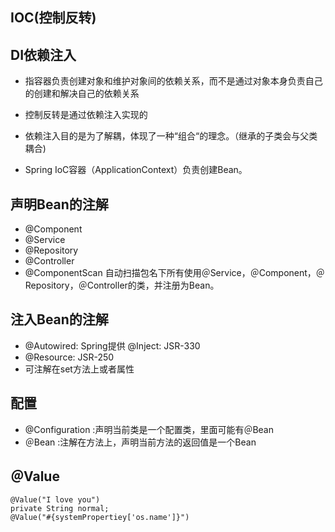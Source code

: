 ## IOC(控制反转)

## DI依赖注入

* 指容器负责创建对象和维护对象间的依赖关系，而不是通过对象本身负责自己的创建和解决自己的依赖关系

* 控制反转是通过依赖注入实现的

* 依赖注入目的是为了解耦，体现了一种“组合“的理念。（继承的子类会与父类耦合)

* Spring IoC容器（ApplicationContext）负责创建Bean。

## 声明Bean的注解

* @Component
* @Service
* @Repository
* @Controller
* @ComponentScan     自动扫描包名下所有使用＠Service，＠Component，＠Repository，＠Controller的类，并注册为Bean。
## 注入Bean的注解

* @Autowired:     Spring提供
   @Inject:		JSR-330
* @Resource:      JSR-250
* 可注解在set方法上或者属性

## 配置

* @Configuration	:声明当前类是一个配置类，里面可能有＠Bean
* ＠Bean                    :注解在方法上，声明当前方法的返回值是一个Bean

## ＠Value

```
@Value("I love you")
private String normal;
@Value("#{systemPropertiey['os.name']}")

```

